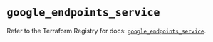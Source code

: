 # `google_endpoints_service`

Refer to the Terraform Registry for docs: [`google_endpoints_service`](https://registry.terraform.io/providers/drfaust92/google/4.16.4/docs/resources/endpoints_service).
